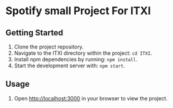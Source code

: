 # Spotify small Project For ITXI

## Getting Started

1. Clone the project repository.
2. Navigate to the ITXI directory within the project: `cd ITXI`.
3. Install npm dependencies by running: `npm install`.
4. Start the development server with: `npm start`.

## Usage

1. Open [http://localhost:3000](http://localhost:3000) in your browser to view the project.




